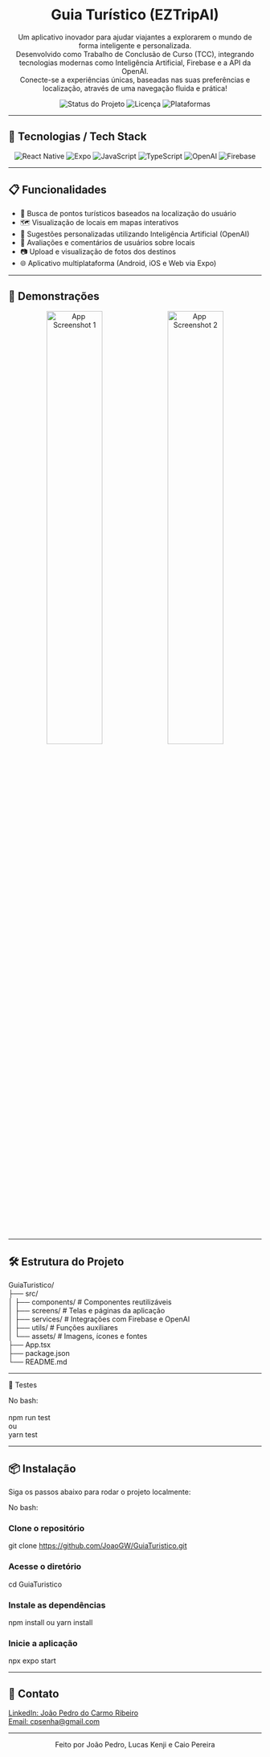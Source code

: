 <h1 align="center">Guia Turístico (EZTripAI)</h1>

<p align="center">
  Um aplicativo inovador para ajudar viajantes a explorarem o mundo de forma inteligente e personalizada.
  <br />
  Desenvolvido como Trabalho de Conclusão de Curso (TCC), integrando tecnologias modernas como Inteligência Artificial, Firebase e a API da OpenAI.
  <br />
  Conecte-se a experiências únicas, baseadas nas suas preferências e localização, através de uma navegação fluida e prática!
</p>

<p align="center">
  <img src="https://img.shields.io/badge/Status-Em%20Desenvolvimento-blue" alt="Status do Projeto" />
  <img src="https://img.shields.io/badge/License-MIT-yellow" alt="Licença" />
  <img src="https://img.shields.io/badge/Platform-Mobile%20&%20Web-green" alt="Plataformas" />
</p>

---

## 🚀 Tecnologias / Tech Stack

<p align="center">
  <img src="https://img.shields.io/badge/React_Native-20232A?style=for-the-badge&logo=react&logoColor=61DAFB" alt="React Native" />
  <img src="https://img.shields.io/badge/Expo-000020?style=for-the-badge&logo=expo&logoColor=white" alt="Expo" />
  <img src="https://img.shields.io/badge/JavaScript-F7DF1E?style=for-the-badge&logo=javascript&logoColor=black" alt="JavaScript" />
  <img src="https://img.shields.io/badge/TypeScript-3178C6?style=for-the-badge&logo=typescript&logoColor=white" alt="TypeScript" />
  <img src="https://img.shields.io/badge/OpenAI-412991?style=for-the-badge&logo=openai&logoColor=white" alt="OpenAI" />
  <img src="https://img.shields.io/badge/Firebase-ffca28?style=for-the-badge&logo=firebase&logoColor=black" alt="Firebase" />
</p>

---

## 📋 Funcionalidades

- 🔎 Busca de pontos turísticos baseados na localização do usuário
- 🗺️ Visualização de locais em mapas interativos
- 🤖 Sugestões personalizadas utilizando Inteligência Artificial (OpenAI)
- 📝 Avaliações e comentários de usuários sobre locais
- 📷 Upload e visualização de fotos dos destinos
- 🌐 Aplicativo multiplataforma (Android, iOS e Web via Expo)

---

## 📸 Demonstrações

<p align="center">
  <img src="https://github.com/user-attachments/assets/f5ff7915-c5fb-43c3-bae0-19887e8b8161" width="47%" alt="App Screenshot 1" />
  <img src="https://github.com/user-attachments/assets/4c4e4eba-4d50-452c-8e73-adc6a8ed509d" width="47%" alt="App Screenshot 2" />
</p>

---

## 🛠 Estrutura do Projeto

GuiaTuristico/<br/>
├── src/<br/>
│   ├── components/     # Componentes reutilizáveis <br/>
│   ├── screens/        # Telas e páginas da aplicação <br/>
│   ├── services/       # Integrações com Firebase e OpenAI <br/>
│   ├── utils/          # Funções auxiliares <br/>
│   └── assets/         # Imagens, ícones e fontes <br/>
├── App.tsx <br/>
├── package.json <br/>
└── README.md <br/>

---

🧪 Testes

No bash: <br/><br/>
npm run test <br/>
ou <br/>
yarn test <br/>

---

## 📦 Instalação

Siga os passos abaixo para rodar o projeto localmente:

No bash: <br/>
### Clone o repositório
git clone https://github.com/JoaoGW/GuiaTuristico.git

### Acesse o diretório
cd GuiaTuristico

### Instale as dependências
npm install
ou
yarn install

### Inicie a aplicação
npx expo start

---

## 💬 Contato

<a href="https://www.linkedin.com/in/jo%C3%A3o-pedro-do-carmo-ribeiro/">LinkedIn: João Pedro do Carmo Ribeiro</a>
<br/>
<a href="mailto:cpsenha@gmail.com">Email: cpsenha@gmail.com</a>

---

<p align="center"> Feito por João Pedro, Lucas Kenji e Caio Pereira </p>
